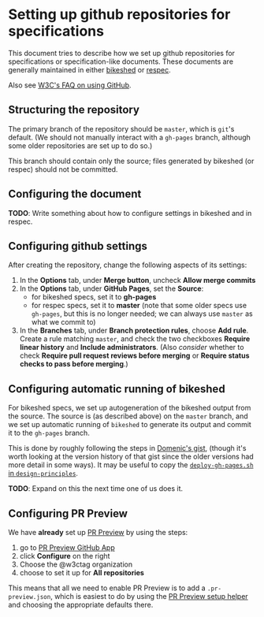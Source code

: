 # Setting up github repositories for specifications

This document tries to describe how we set up github repositories
for specifications or specification-like documents.
These documents are generally maintained in either
[bikeshed](https://github.com/tabatkins/bikeshed/)
or
[respec](https://github.com/w3c/respec/).

Also see [W3C's FAQ on using GitHub](https://w3c.github.io/faq.html).

## Structuring the repository

The primary branch of the repository should be `master`, which is `git`'s default.  (We should not manually interact with a `gh-pages` branch, although some older repositories are set up to do so.)

This branch should contain only the source; files generated by bikeshed (or respec) should not be committed.

## Configuring the document

**TODO**: Write something about how to configure settings in bikeshed and in respec.

## Configuring github settings

After creating the repository, change the following aspects of its settings:
1. In the **Options** tab, under **Merge button**, uncheck **Allow merge commits**
2. In the **Options** tab, under **GitHub Pages**, set the **Source**:
   * for bikeshed specs, set it to **gh-pages**
   * for respec specs, set it to **master**  (note that some older specs use `gh-pages`, but this is no longer needed; we can always use `master` as what we commit to)
3. In the **Branches** tab, under **Branch protection rules**, choose **Add rule**.  Create a rule matching `master`, and check the two checkboxes **Require linear history** and **Include administrators**.  (Also *consider* whether to check **Require pull request reviews before merging** or **Require status checks to pass before merging**.)

## Configuring automatic running of bikeshed

For bikeshed specs, we set up autogeneration of the bikeshed output from the source.
The source is (as described above) on the `master` branch,
and we set up automatic running of `bikeshed` to generate its output and commit it to the `gh-pages` branch.

This is done by roughly following the steps in
[Domenic's gist](https://gist.github.com/domenic/ec8b0fc8ab45f39403dd),
(though it's worth looking at the version history of that gist since the older versions had more detail in some ways).
It may be useful to copy the 
[`deploy-gh-pages.sh` in `design-principles`](https://github.com/w3ctag/design-principles/blob/master/deploy-gh-pages.sh).

**TODO**: Expand on this the next time one of us does it.

## Configuring PR Preview

We have **already** set up [PR Preview](https://github.com/tobie/pr-preview) by using the steps:
1. go to [PR Preview GitHub App](https://github.com/apps/pr-preview)
2. click **Configure** on the right
3. Choose the @w3ctag organization
4. choose to set it up for **All repositories**

This means that all we need to enable PR Preview is to add a `.pr-preview.json`, which is easiest to do by using the [PR Preview setup helper](https://tobie.github.io/pr-preview/config.html) and choosing the appropriate defaults there.
